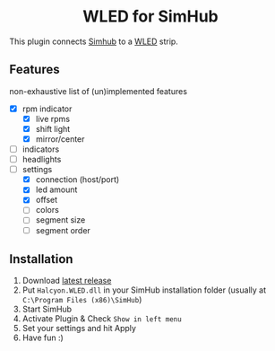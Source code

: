<h1 align="center">WLED for SimHub</h1>

This plugin connects [Simhub](https://www.simhubdash.com/) to a [WLED](https://kno.wled.ge/) strip.

## Features

non-exhaustive list of (un)implemented features
- [x] rpm indicator
  - [x] live rpms
  - [x] shift light
  - [x] mirror/center
- [ ] indicators
- [ ] headlights
- [ ] settings
  - [x] connection (host/port)
  - [x] led amount
  - [x] offset
  - [ ] colors
  - [ ] segment size
  - [ ] segment order

## Installation

1. Download [latest release](https://github.com/hxlcyxn/SimHub-WLED/releases/latest)
2. Put `Halcyon.WLED.dll` in your SimHub installation folder (usually at `C:\Program Files (x86)\SimHub`)
3. Start SimHub
4. Activate Plugin & Check `Show in left menu`
5. Set your settings and hit Apply
6. Have fun :)
